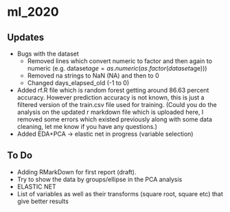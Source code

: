 # ml_2020
## Updates
- Bugs with the dataset
    - Removed lines which convert numeric to factor and then again to numeric (e.g. dataset$age=as.numeric(as.factor(dataset$age)))
    - Removed na strings to NaN (NA) and then to 0
    - Changed days_elapsed_old (-1 to 0)
- Added rf.R file which is random forest getting around 86.63 percent accuracy. However prediction accuracy is not known, this is just a filtered version of the train.csv file used for training.
(Could you do the analysis on the updated r markdown file which is uploaded here, I removed some errors which existed previously along with some data cleaning, let me know if you have any questions.)
- Added EDA+PCA  -> elastic net in progress (variable selection)

## To Do
- Adding RMarkDown for first report (draft).
- Try to show the data by groups/ellipse in the PCA analysis
- ELASTIC NET
- List of variables as well as their transforms (square root, square etc) that give better results